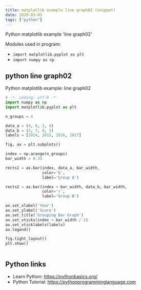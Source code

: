 ```yaml
---
title: matplotlib example line graph02 (snippet)
date: 2020-03-03
tags: ["python"]
---
```

Python matplotlib example 'line graph02'


Modules used in program: 
* `import matplotlib.pyplot as plt`
* `import numpy as np`

## python line graph02

Python matplotlib example: line graph02

```python
# -*- coding: utf-8 -*-
import numpy as np
import matplotlib.pyplot as plt

n_groups = 4

data_a = (4, 6, 2, 8)
data_b = (5, 7, 8, 5)
labels = [2014, 2015, 2016, 2017]

fig, ax = plt.subplots()

index = np.arange(n_groups)
bar_width = 0.35

rects1 = ax.bar(index, data_a, bar_width,
                color='b',
                label='Group A')

rects2 = ax.bar(index + bar_width, data_b, bar_width,
                color='r',
                label='Group B')

ax.set_xlabel('Year')
ax.set_ylabel('Score')
ax.set_title('Grouping Bar Graph')
ax.set_xticks(index + bar_width / 2)
ax.set_xticklabels(labels)
ax.legend()

fig.tight_layout()
plt.show()



```

## Python links

- Learn Python: https://pythonbasics.org/
- Python Tutorial: https://pythonprogramminglanguage.com
